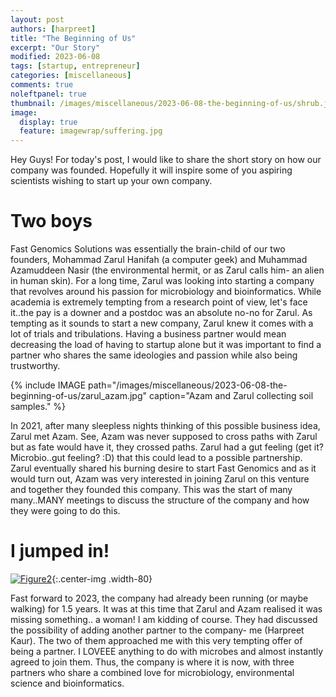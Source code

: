 ```yaml
---
layout: post
authors: [harpreet]
title: "The Beginning of Us"
excerpt: "Our Story"
modified: 2023-06-08
tags: [startup, entrepreneur]
categories: [miscellaneous]
comments: true
noleftpanel: true
thumbnail: /images/miscellaneous/2023-06-08-the-beginning-of-us/shrub.jpg
image:
  display: true 
  feature: imagewrap/suffering.jpg
---
```


Hey Guys! For today's post, I would like to share the short story on how our company was founded. Hopefully it will inspire some of you aspiring scientists wishing to start up your own company. 

# Two boys

Fast Genomics Solutions was essentially the brain-child of our two founders, Mohammad Zarul Hanifah (a computer geek) and Muhammad Azamuddeen Nasir (the environmental hermit, or as Zarul calls him- an alien in human skin). For a long time, Zarul was looking into starting a company that revolves around his passion for microbiology and bioinformatics. While academia is extremely tempting from a research point of view, let's face it..the pay is a downer and a postdoc was an absolute no-no for Zarul. As tempting as it sounds to start a new company, Zarul knew it comes with a lot of trials and tribulations. Having a business partner would mean decreasing the load of having to startup alone but it was important to find a partner who shares the same ideologies and passion while also being trustworthy. 

{% include IMAGE path="/images/miscellaneous/2023-06-08-the-beginning-of-us/zarul_azam.jpg" caption="Azam and Zarul collecting soil samples." %}

In 2021, after many sleepless nights thinking of this possible business idea, Zarul met Azam. See, Azam was never supposed to cross paths with Zarul but as fate would have it, they crossed paths. Zarul had a gut feeling (get it? Microbio..gut feeling? :D) that this could lead to a possible partnership. Zarul eventually shared his burning desire to start Fast Genomics and as it would turn out, Azam was very interested in joining Zarul on this venture and together they founded this company. This was the start of many many..MANY meetings to discuss the structure of the company and how they were going to do this. 

# I jumped in!

[![Figure2](/images/miscellaneous/2023-06-08-the-beginning-of-us/meeting.jpg)](/images/miscellaneous/2023-06-08-the-beginning-of-us/meeting.jpg){:.center-img .width-80}


Fast forward to 2023, the company had already been running (or maybe walking) for 1.5 years. It was at this time that Zarul and Azam realised it was missing something.. a woman! I am kidding of course. They had discussed the possibility of adding another partner to the company- me (Harpreet Kaur). The two of them approached me with this very tempting offer of being a partner. I LOVEEE anything to do with microbes and almost instantly agreed to join them. Thus, the company is where it is now, with three partners who share a combined love for microbiology, environmental science and bioinformatics. 